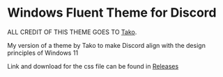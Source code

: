 # Windows Fluent Theme for Discord
ALL CREDIT OF THIS THEME GOES TO [Tako](https://github.com/TakosThings).

My version of a theme by Tako to make Discord align with the design principles of Windows 11

Link and download for the css file can be found in [Releases](https://github.com/Tech5G5G/Windows-Fluent-Theme-for-Discord/releases)
